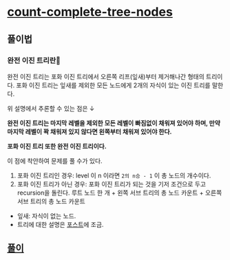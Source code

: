 # [count-complete-tree-nodes](https://leetcode.com/problems/count-complete-tree-nodes)

## 풀이법

### 완전 이진 트리란🌲

완전 이진 트리는 포화 이진 트리에서 오른쪽 리프(잎새)부터 제거해나간 형태의 트리이다.
포화 이진 트리는 잎새를 제외한 모든 노드에게 2개의 자식이 있는 이진 트리를 말한다.

위 설명에서 추론할 수 있는 점은 ↓

**완전 이진 트리는 마지막 레벨을 제외한 모든 레벨이 빠짐없이 채워져 있어야 하며, 만약 마지막 레벨이 꽉 채워져 있지 않다면 왼쪽부터 채워져 있어야 한다.**

**포화 이진 트리 또한 완전 이진 트리이다.**

이 점에 착안하여 문제를 풀 수가 있다.

1. 포화 이진 트리인 경우: level 이 n 이라면 `2의 n승 - 1` 이 총 노드의 개수이다.
2. 포화 이진 트리가 아닌 경우: 포화 이진 트리가 되는 것을 기저 조건으로 두고 recursion을 돌린다. 루트 노드 한 개 + 왼쪽 서브 트리의 총 노드 카운트 + 오른쪽 서브 트리의 총 노드 카운트

- 잎새: 자식이 없는 노드.
- 트리에 대한 설명은 [포스트](https://alledy.netlify.com/posts/binary-search-tree-1/)에 조금.

## [풀이](./index.py)
